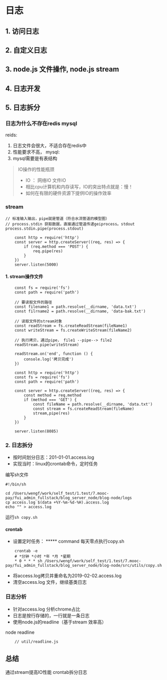 # 日志
## 1. 访问日志
## 2. 自定义日志

## 3. node.js 文件操作, node.js stream

## 4. 日志开发

## 5. 日志拆分

### 日志为什么不存在redis mysql
reids:
1. 日志文件会很大，不适合存在redis中
2. 性能要求不高，
mysql:
3. mysql需要是有表结构

>  IO操作的性能瓶颈
> - IO ： 网络IO 文件IO
> - 相比cpu计算机和内存读写，IO的突出特点就是：慢！
> - 如何在有限的硬件资源下提供IO的操作效率

### stream
```
// 标准输入输出，pipe就是管道（符合水流管道的模型图）
// process.stdin 获取数据，直接通过管道传递geiprocess。stdout
process.stdin.pipe(process.stdout)
```

```
    const http = require('http')
    const server = http.createServer((req, res) => {
        if (req.method === 'POST') {
            req.pipe(res)
        }
    })
    server.listen(5000)
```

#### 1. stream操作文件
```
    const fs = require('fs')
    const path = require('path')

    // 要读取文件的路径
    const filename1 = path.resolve(__dirname, 'data.txt')
    const filrname2 = path.resolve(__dirname, 'data-bak.txt')

    // 读取文件的stream对象
    const readStream = fs.createReadStream(fileName1)
    const writeStream = fs.createWriteStream(fileName2)

    // 执行拷贝，通过pipe， file1 --pipe--> file2
    readStream.pipe(writeStream)

    readStream.on('end', function () {
        console.log('拷贝完成')
    })
```

```
    const http = require('http')
    const fs = require('fs')
    const path = require('path')

    const server = http.createServer((req, res) => {
        const method = req.method
        if (method === 'GET') {
            const fileName = path.resolve(__dirname, 'data.txt')
            const stream = fs.createReadStream(fileName)
            stream,pipe(res)
        }
    })

    server.listen(8085)
```

### 2. 日志拆分
- 按时间划分日志：201-01-01.access.log
- 实现当时：linux的crontab命令，定时任务

编写sh文件
```
#!/bin/sh

cd /Users/wengf/work/self_test/1.test/7.mooc-pay/fui_admin_fullstack/blog_server_node/blog-node/logs
cp access.log $(data +%Y-%m-%d-%H).access.log
echo "" > access.log
```
运行```sh copy.sh```

#### crontab
- 设置定时任务： ***** command
每天零点执行copy.sh
```
    crontab -e
    # *分钟 *小时 *年 *月 *星期
    * 0 * * * sh /Users/wengf/work/self_test/1.test/7.mooc-pay/fui_admin_fullstack/blog_server_node/blog-node/src/utils/copy.sh
```

- 将access.log拷贝并重命名为2019-02-02.access.log
- 清空access.log 文件，继续基类日志


### 日志分析
- 针对access.log 分析chrome占比
- 日志是按行存储的，一行就是一条日志
- 使用node.js的readline（基于stream 效率高）

node readline
```
    // util/readline.js
```

## 总结
通过stream提高IO性能
crontab拆分日志